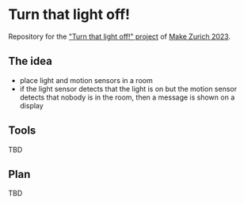 # Turn that light off!

Repository for the ["Turn that light off!" project](https://now.makezurich.ch/project/90)
of [Make Zurich 2023](https://makezurich.ch/).

## The idea

* place light and motion sensors in a room
* if the light sensor detects that the light is on but the motion sensor detects that nobody is in the room, then a message is shown on a display

## Tools

TBD

## Plan

TBD
